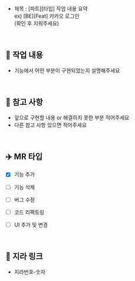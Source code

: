 - 제목 : [파트][타입] 작업 내용 요약 <br>
  ex) [BE][Feat] 카카오 로그인 <br>
  (확인 후 지워주세요)

<br/>

## 🔎 작업 내용

- 기능에서 어떤 부분이 구현되었는지 설명해주세요

<br/>

## 🚩 참고 사항

- 앞으로 구현할 내용 or 해결하지 못한 부분 적어주세요
- 다른 참고 사항 있으면 적어주세요

<br/>

## ✈️ MR 타입
- [x] 기능 추가
- [ ] 기능 삭제
- [ ] 버그 수정
- [ ] 코드 리팩토링
- [ ] UI 추가 및 변경


<br/>

## 🔗 지라 링크

- 지라번호-숫자

<br/>
